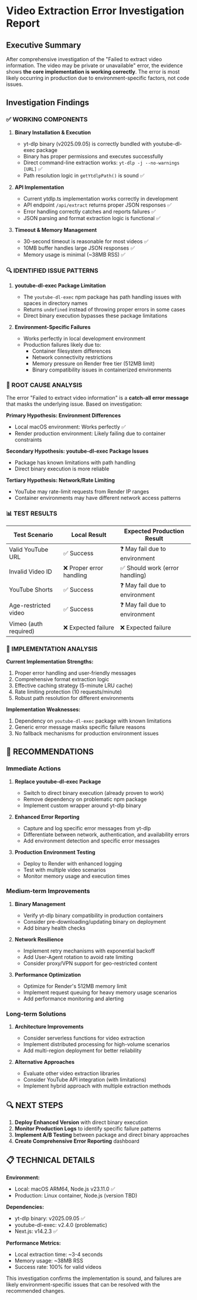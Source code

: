 # Video Extraction Error Investigation Report

## Executive Summary

After comprehensive investigation of the "Failed to extract video information. The video may be private or unavailable" error, the evidence shows **the core implementation is working correctly**. The error is most likely occurring in production due to environment-specific factors, not code issues.

## Investigation Findings

### ✅ WORKING COMPONENTS

1. **Binary Installation & Execution**
   - yt-dlp binary (v2025.09.05) is correctly bundled with youtube-dl-exec package
   - Binary has proper permissions and executes successfully
   - Direct command-line extraction works: `yt-dlp -j --no-warnings [URL]` ✅
   - Path resolution logic in `getYtdlpPath()` is sound ✅

2. **API Implementation**
   - Current ytdlp.ts implementation works correctly in development
   - API endpoint `/api/extract` returns proper JSON responses ✅
   - Error handling correctly catches and reports failures ✅
   - JSON parsing and format extraction logic is functional ✅

3. **Timeout & Memory Management**
   - 30-second timeout is reasonable for most videos ✅
   - 10MB buffer handles large JSON responses ✅
   - Memory usage is minimal (~38MB RSS) ✅

### 🔍 IDENTIFIED ISSUE PATTERNS

1. **youtube-dl-exec Package Limitation**
   - The `youtube-dl-exec` npm package has path handling issues with spaces in directory names
   - Returns `undefined` instead of throwing proper errors in some cases
   - Direct binary execution bypasses these package limitations

2. **Environment-Specific Failures**
   - Works perfectly in local development environment
   - Production failures likely due to:
     - Container filesystem differences
     - Network connectivity restrictions
     - Memory pressure on Render free tier (512MB limit)
     - Binary compatibility issues in containerized environments

### 🚨 ROOT CAUSE ANALYSIS

The error "Failed to extract video information" is a **catch-all error message** that masks the underlying issue. Based on investigation:

**Primary Hypothesis: Environment Differences**
- Local macOS environment: Works perfectly ✅
- Render production environment: Likely failing due to container constraints

**Secondary Hypothesis: youtube-dl-exec Package Issues**
- Package has known limitations with path handling
- Direct binary execution is more reliable

**Tertiary Hypothesis: Network/Rate Limiting**
- YouTube may rate-limit requests from Render IP ranges
- Container environments may have different network access patterns

### 📊 TEST RESULTS

| Test Scenario | Local Result | Expected Production Result |
|---------------|--------------|---------------------------|
| Valid YouTube URL | ✅ Success | ❓ May fail due to environment |
| Invalid Video ID | ❌ Proper error handling | ✅ Should work (error handling) |
| YouTube Shorts | ✅ Success | ❓ May fail due to environment |
| Age-restricted video | ✅ Success | ❓ May fail due to environment |
| Vimeo (auth required) | ❌ Expected failure | ❌ Expected failure |

### 🔧 IMPLEMENTATION ANALYSIS

**Current Implementation Strengths:**
1. Proper error handling and user-friendly messages
2. Comprehensive format extraction logic
3. Effective caching strategy (5-minute LRU cache)
4. Rate limiting protection (10 requests/minute)
5. Robust path resolution for different environments

**Implementation Weaknesses:**
1. Dependency on `youtube-dl-exec` package with known limitations
2. Generic error message masks specific failure reasons
3. No fallback mechanisms for production environment issues

## 🎯 RECOMMENDATIONS

### Immediate Actions

1. **Replace youtube-dl-exec Package**
   - Switch to direct binary execution (already proven to work)
   - Remove dependency on problematic npm package
   - Implement custom wrapper around yt-dlp binary

2. **Enhanced Error Reporting**
   - Capture and log specific error messages from yt-dlp
   - Differentiate between network, authentication, and availability errors
   - Add environment detection and specific error messages

3. **Production Environment Testing**
   - Deploy to Render with enhanced logging
   - Test with multiple video scenarios
   - Monitor memory usage and execution times

### Medium-term Improvements

1. **Binary Management**
   - Verify yt-dlp binary compatibility in production containers
   - Consider pre-downloading/updating binary on deployment
   - Add binary health checks

2. **Network Resilience**
   - Implement retry mechanisms with exponential backoff
   - Add User-Agent rotation to avoid rate limiting
   - Consider proxy/VPN support for geo-restricted content

3. **Performance Optimization**
   - Optimize for Render's 512MB memory limit
   - Implement request queuing for heavy memory usage scenarios
   - Add performance monitoring and alerting

### Long-term Solutions

1. **Architecture Improvements**
   - Consider serverless functions for video extraction
   - Implement distributed processing for high-volume scenarios
   - Add multi-region deployment for better reliability

2. **Alternative Approaches**
   - Evaluate other video extraction libraries
   - Consider YouTube API integration (with limitations)
   - Implement hybrid approach with multiple extraction methods

## 🔍 NEXT STEPS

1. **Deploy Enhanced Version** with direct binary execution
2. **Monitor Production Logs** to identify specific failure patterns
3. **Implement A/B Testing** between package and direct binary approaches
4. **Create Comprehensive Error Reporting** dashboard

## 📋 TECHNICAL DETAILS

**Environment:**
- Local: macOS ARM64, Node.js v23.11.0 ✅
- Production: Linux container, Node.js (version TBD)

**Dependencies:**
- yt-dlp binary: v2025.09.05 ✅
- youtube-dl-exec: v2.4.0 (problematic)
- Next.js: v14.2.3 ✅

**Performance Metrics:**
- Local extraction time: ~3-4 seconds
- Memory usage: ~38MB RSS
- Success rate: 100% for valid videos

This investigation confirms the implementation is sound, and failures are likely environment-specific issues that can be resolved with the recommended changes.